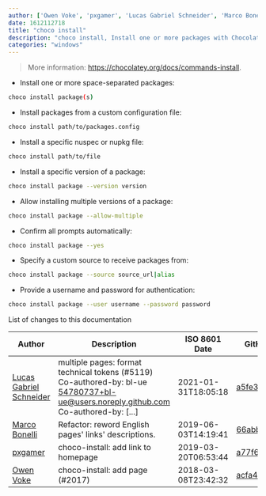 ```yaml
---
author: ['Owen Voke', 'pxgamer', 'Lucas Gabriel Schneider', 'Marco Bonelli']
date: 1612112718
title: "choco install"
description: "choco install, Install one or more packages with Chocolatey."
categories: "windows"
---
```

> More information: <https://chocolatey.org/docs/commands-install>.

- Install one or more space-separated packages:

```bash
choco install package(s)
```

- Install packages from a custom configuration file:

```bash
choco install path/to/packages.config
```

- Install a specific nuspec or nupkg file:

```bash
choco install path/to/file
```

- Install a specific version of a package:

```bash
choco install package --version version
```

- Allow installing multiple versions of a package:

```bash
choco install package --allow-multiple
```

- Confirm all prompts automatically:

```bash
choco install package --yes
```

- Specify a custom source to receive packages from:

```bash
choco install package --source source_url|alias
```

- Provide a username and password for authentication:

```bash
choco install package --user username --password password
```
List of changes to this documentation


Author | Description | ISO 8601 Date | GitHub link
------|-----|-----|-----
[Lucas Gabriel Schneider](mailto:casdpa@gmail.com) | multiple pages: format technical tokens (#5119) Co-authored-by: bl-ue <54780737+bl-ue@users.noreply.github.com> Co-authored-by: [...] | 2021-01-31T18:05:18 | [a5fe31bc47ae](https://github.com/tldr-pages/tldr/commit/a5fe31bc47aece3efa5e66b52b3cf384f27d5d72)
[Marco Bonelli](mailto:marco@mebeim.net) | Refactor: reword English pages' links' descriptions. | 2019-06-03T14:19:41 | [66abb98ce935](https://github.com/tldr-pages/tldr/commit/66abb98ce935c0f4516bf30c4d6da72180d5a3ab)
[pxgamer](mailto:owzie123@gmail.com) | choco-install: add link to homepage | 2019-03-20T06:53:44 | [a77f64235d65](https://github.com/tldr-pages/tldr/commit/a77f64235d659ba38b7dbd78b256b21a9e06224f)
[Owen Voke](mailto:owzie123@gmail.com) | choco-install: add page (#2017) | 2018-03-08T23:42:32 | [acfa4687933d](https://github.com/tldr-pages/tldr/commit/acfa4687933d7fb70cbe9adbaef1f46ac446808e)

